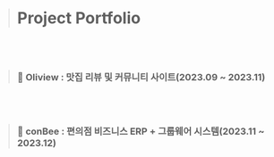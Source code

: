 > # Project Portfolio

</br>
</br>

> ### 🌱 Oliview : 맛집 리뷰 및 커뮤니티 사이트(2023.09 ~ 2023.11)



</br>
</br>

> ### 🍯 conBee : 편의점 비즈니스 ERP + 그룹웨어 시스템(2023.11 ~ 2023.12)
